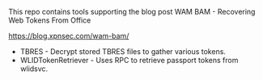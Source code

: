 This repo contains tools supporting the blog post WAM BAM - Recovering Web Tokens From Office

https://blog.xpnsec.com/wam-bam/

* TBRES - Decrypt stored TBRES files to gather various tokens.
* WLIDTokenRetriever - Uses RPC to retrieve passport tokens from wlidsvc.




